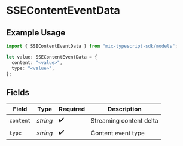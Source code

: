 # SSEContentEventData

## Example Usage

```typescript
import { SSEContentEventData } from "mix-typescript-sdk/models";

let value: SSEContentEventData = {
  content: "<value>",
  type: "<value>",
};
```

## Fields

| Field                   | Type                    | Required                | Description             |
| ----------------------- | ----------------------- | ----------------------- | ----------------------- |
| `content`               | *string*                | :heavy_check_mark:      | Streaming content delta |
| `type`                  | *string*                | :heavy_check_mark:      | Content event type      |